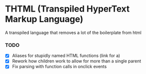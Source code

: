 # THTML (Transpiled HyperText Markup Language)

A transpiled language that removes a lot of the boilerplate from html

### TODO

- [x] Aliases for stupidly named HTML functions (link for a)
- [x] Rework how children work to allow for more than a single parent
- [x] Fix parsing with function calls in onclick events
